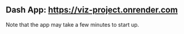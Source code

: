 ## Dash App: https://viz-project.onrender.com
Note that the app may take a few minutes to start up.
